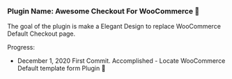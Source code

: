 ### Plugin Name: Awesome Checkout For WooCommerce 🎑
The goal of the plugin is make a Elegant Design to replace WooCommerce Default Checkout page.  

Progress:
 - December 1, 2020 First Commit. Accomplished - Locate WooCommerce Default template form Plugin 🍕
